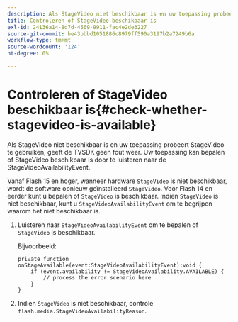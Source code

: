 ```yaml
---
description: Als StageVideo niet beschikbaar is en uw toepassing probeert StageVideo te gebruiken, geeft de TVSDK geen fout weer. Uw toepassing kan bepalen of StageVideo beschikbaar is door te luisteren naar de StageVideoAvailabilityEvent.
title: Controleren of StageVideo beschikbaar is
exl-id: 24136a14-8d7d-4569-9911-fac4e2de3227
source-git-commit: be43bbbd1051886c8979ff590a3197b2a7249b6a
workflow-type: tm+mt
source-wordcount: '124'
ht-degree: 0%

---
```


# Controleren of StageVideo beschikbaar is{#check-whether-stagevideo-is-available}

Als StageVideo niet beschikbaar is en uw toepassing probeert StageVideo te gebruiken, geeft de TVSDK geen fout weer. Uw toepassing kan bepalen of StageVideo beschikbaar is door te luisteren naar de StageVideoAvailabilityEvent.

Vanaf Flash 15 en hoger, wanneer hardware `StageVideo` is niet beschikbaar, wordt de software opnieuw geïnstalleerd `StageVideo`. Voor Flash 14 en eerder kunt u bepalen of `StageVideo` is beschikbaar. Indien `StageVideo` is niet beschikbaar, kunt u `StageVideoAvailabilityEvent` om te begrijpen waarom het niet beschikbaar is.

1. Luisteren naar `StageVideoAvailabilityEvent` om te bepalen of `StageVideo` is beschikbaar.

   Bijvoorbeeld:

   ```
   private function onStageAvailable(event:StageVideoAvailabilityEvent):void {
       if (event.availability != StageVideoAvailability.AVAILABLE) {
           // process the error scenario here
       }
   }
   ```

1. Indien `StageVideo` is niet beschikbaar, controle `flash.media.StageVideoAvailabilityReason`.
